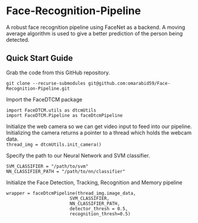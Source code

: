 # Face-Recognition-Pipeline
A robust face recognition pipeline using FaceNet as a backend. A moving average algorithm is used to give a better prediction of the person being detected.


## Quick Start Guide
Grab the code from this GitHub repository.  

```git clone --recurse-submodules git@github.com:omarabid59/Face-Recognition-Pipeline.git```

Import the FaceDTCM package  
```
import FaceDTCM.utils as dtcmUtils
import FaceDTCM.Pipeline as faceDtcmPipeline
```

Initialize the web camera so we can get video input to feed into our pipeline. Initializing the camera returns a pointer to a thread which holds the webcam data.  
```thread_img = dtcmUtils.init_camera()```

Specify the path to our Neural Network and SVM classifier.  
```
SVM_CLASSIFIER = "/path/to/svm"
NN_CLASSIFIER_PATH = "/path/to/nn/classifier"
```
Initialize the Face Detection, Tracking, Recognition and Memory pipeline  
```
wrapper = faceDtcmPipeline(thread_img.image_data,
                        SVM_CLASSIFIER,
                        NN_CLASSIFIER_PATH,
                        detector_thresh = 0.5,
                        recognition_thresh=0.5)
```
